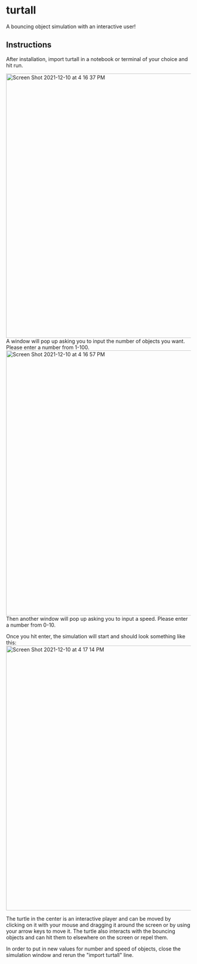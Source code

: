 # turtall
A bouncing object simulation with an interactive user!

Instructions
------------
After installation, import turtall in a notebook or terminal of your choice and hit run.

<img width="721" alt="Screen Shot 2021-12-10 at 4 16 37 PM" src="https://user-images.githubusercontent.com/89874758/145642483-72ee853f-ba4a-43cf-8a13-fd168e04cf1a.png">
A window will pop up asking you to input the number of objects you want. Please enter a number from 1-100.

<img width="723" alt="Screen Shot 2021-12-10 at 4 16 57 PM" src="https://user-images.githubusercontent.com/89874758/145642540-31e74d7f-f627-4abe-989b-8143307f6d64.png">
Then another window will pop up asking you to input a speed. Please enter a number from 0-10. 

Once you hit enter, the simulation will start and should look something like this:
<img width="722" alt="Screen Shot 2021-12-10 at 4 17 14 PM" src="https://user-images.githubusercontent.com/89874758/145642850-0c125518-676f-4ce4-a922-17a912984b52.png">

The turtle in the center is an interactive player and can be moved by clicking on it with your mouse and dragging it around the screen or by using your arrow keys to move it. The turtle also interacts with the bouncing objects and can hit them to elsewhere on the screen or repel them. 

In order to put in new values for number and speed of objects, close the simulation window and rerun the "import turtall" line.
